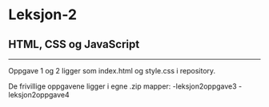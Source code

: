 # Leksjon-2

## HTML, CSS og JavaScript

---

Oppgave 1 og 2 ligger som index.html og style.css i repository.

De frivillige oppgavene ligger i egne .zip mapper:
    -leksjon2oppgave3
    -leksjon2oppgave4
